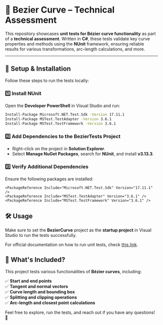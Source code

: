 # 🧪 Bezier Curve – Technical Assessment

This repository showcases **unit tests for Bézier curve functionality** as part of a **technical assessment**. Written in **C#**, these tests validate key curve properties and methods using the **NUnit** framework, ensuring reliable results for various transformations, arc-length calculations, and more.

---

## 🚀 Setup & Installation  

Follow these steps to run the tests locally:

### 1️⃣ Install NUnit  
Open the **Developer PowerShell** in Visual Studio and run:  
```bash
Install-Package Microsoft.NET.Test.Sdk -Version 17.11.1
Install-Package MSTest.TestAdapter -Version 3.6.1
Install-Package MSTest.TestFramework -Version 3.6.1
```

### 2️⃣ Add Dependencies to the BezierTests Project

- Right-click on the project in **Solution Explorer**.  
- Select **Manage NuGet Packages**, search for **NUnit**, and install **v3.13.3**.

### 3️⃣ Verify Additional Dependencies  
Ensure the following packages are installed:  
```
<PackageReference Include="Microsoft.NET.Test.Sdk" Version="17.11.1" />
<PackageReference Include="MSTest.TestAdapter" Version="3.6.1" />
<PackageReference Include="MSTest.TestFramework" Version="3.6.1" />
```
## 🛠 Usage  
Make sure to set the **BezierCurve** project as the **startup project** in Visual Studio to run the tests successfully.

For official documentation on how to run unit tests, check [this link](https://learn.microsoft.com/en-us/visualstudio/test/getting-started-with-unit-testing?view=vs-2022&tabs=dotnet%2Cmstest#run-unit-tests).

## 🧩 What's Included?  
This project tests various functionalities of **Bézier curves**, including:

✅ **Start and end points**  
✅ **Tangent and normal vectors**  
✅ **Curve length and bounding box**  
✅ **Splitting and clipping operations**  
✅ **Arc-length and closest point calculations**  

Feel free to explore, run the tests, and reach out if you have any questions! 🎯
